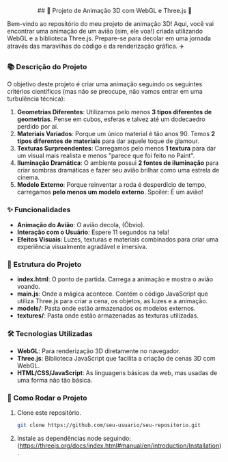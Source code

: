 
<p align="center">
## 🛫 Projeto de Animação 3D com WebGL e Three.js 🛫
</p>
Bem-vindo ao repositório do meu projeto de animação 3D! Aqui, você vai encontrar uma animação de um avião (sim, ele voa!) criada utilizando WebGL e a biblioteca Three.js. Prepare-se para decolar em uma jornada através das maravilhas do código e da renderização gráfica. ✈️

### 📚 Descrição do Projeto

O objetivo deste projeto é criar uma animação seguindo os seguintes critérios científicos (mas não se preocupe, não vamos entrar em uma turbulência técnica):

1. **Geometrias Diferentes**: Utilizamos pelo menos **3 tipos diferentes de geometrias**. Pense em cubos, esferas e talvez até um dodecaedro perdido por aí.
2. **Materiais Variados**: Porque um único material é tão anos 90. Temos **2 tipos diferentes de materiais** para dar aquele toque de glamour.
3. **Texturas Surpreendentes**: Carregamos pelo menos **1 textura** para dar um visual mais realista e menos "parece que foi feito no Paint".
4. **Iluminação Dramática**: O ambiente possui **2 fontes de iluminação** para criar sombras dramáticas e fazer seu avião brilhar como uma estrela de cinema.
5. **Modelo Externo**: Porque reinventar a roda é desperdício de tempo, carregamos **pelo menos um modelo externo**. Spoiler: É um avião!

### ✨ Funcionalidades

- **Animação do Avião**: O avião decola, (Óbvio).
- **Interação com o Usuário**: Espere 11 segundos na tela!
- **Efeitos Visuais**: Luzes, texturas e materiais combinados para criar uma experiência visualmente agradável e imersiva.

### 📂 Estrutura do Projeto

- **index.html**: O ponto de partida. Carrega a animação e mostra o avião voando.
- **main.js**: Onde a mágica acontece. Contém o código JavaScript que utiliza Three.js para criar a cena, os objetos, as luzes e a animação.
- **models/**: Pasta onde estão armazenados os modelos externos.
- **textures/**: Pasta onde estão armazenadas as texturas utilizadas.

### 🛠️ Tecnologias Utilizadas

- **WebGL**: Para renderização 3D diretamente no navegador.
- **Three.js**: Biblioteca JavaScript que facilita a criação de cenas 3D com WebGL.
- **HTML/CSS/JavaScript**: As linguagens básicas da web, mas usadas de uma forma não tão básica.

### 🚀 Como Rodar o Projeto

1. Clone este repositório.
   ```bash
   git clone https://github.com/seu-usuario/seu-repositorio.git
2. Instale as dependências node seguindo: (https://threejs.org/docs/index.html#manual/en/introduction/Installation).
